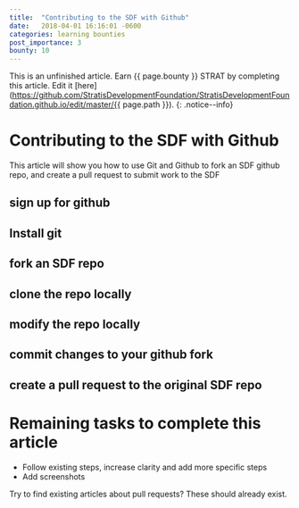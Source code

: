 ```yaml
---
title:  "Contributing to the SDF with Github"
date:   2018-04-01 16:16:01 -0600
categories: learning bounties
post_importance: 3
bounty: 10
---
```

This is an unfinished article. Earn {{ page.bounty }} STRAT by completing this article. Edit it [here](https://github.com/StratisDevelopmentFoundation/StratisDevelopmentFoundation.github.io/edit/master/{{ page.path }}).
{: .notice--info}

# Contributing to the SDF with Github

This article will show you how to use Git and Github to fork an SDF github repo, and create a pull request to submit work to the SDF

## sign up for github

## Install git

## fork an SDF repo

## clone the repo locally

## modify the repo locally

## commit changes to your github fork

## create a pull request to the original SDF repo

# Remaining tasks to complete this article

* Follow existing steps, increase clarity and add more specific steps
* Add screenshots

Try to find existing articles about pull requests? These should already exist.
